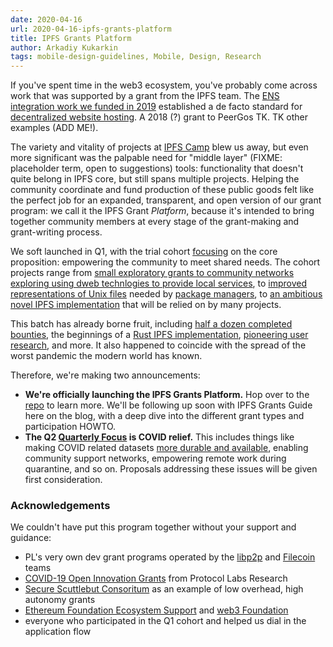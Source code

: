 ```yaml
---
date: 2020-04-16
url: 2020-04-16-ipfs-grants-platform
title: IPFS Grants Platform
author: Arkadiy Kukarkin
tags: mobile-design-guidelines, Mobile, Design, Research
---
```


If you've spent time in the web3 ecosystem, you've probably come across work that was supported by a grant from the IPFS team. The [ENS integration work we funded in 2019](https://medium.com/the-ethereum-name-service/ethdns-9d56298fa38a) established a de facto standard for [decentralized website hosting](https://app.ens.domains/name/ethereum.eth). A 2018 (?) grant to PeerGos TK.  TK other examples (ADD ME!).

The variety and vitality of projects at [IPFS Camp](https://blog.ipfs.io/2019-07-08-ipfs-camp-recap/) blew us away, but even more significant was the palpable need for "middle layer" (FIXME: placeholder term, open to suggestions) tools: functionality that doesn't quite belong in IPFS core, but still spans multiple projects. Helping the community coordinate and fund production of these public goods felt like the perfect job for an expanded, transparent, and open version of our grant program: we call it the IPFS Grant *Platform*, because it's intended to bring together community members at every stage of the grant-making and grant-writing process.

We soft launched in Q1, with the trial cohort [focusing](https://github.com/ipfs/devgrants/blob/master/FOCUS.md#q1-2020-hello-world) on the core proposition: empowering the community to meet shared needs. The cohort projects range from [small exploratory grants to community networks exploring using dweb technlogies to provide local services](https://github.com/ipfs/devgrants/issues/11), to [improved representations of Unix files](https://github.com/ipfs/go-ipfs/issues/6920) needed by [package managers](https://github.com/ipfs/package-managers), to [an ambitious novel IPFS implementation](https://github.com/ipfs/devgrants/tree/master/open-grants/ipfs-rust) that will be relied on by many projects.

This batch has already borne fruit, including [half a dozen completed bounties](https://github.com/ipfs/devgrants/projects/1), the beginnings of a [Rust IPFS implementation](https://github.com/ipfs-rust/rust-ipfs), [pioneering user research](https://blog.ipfs.io/2020-04-10-ipfs-mobile-design-research/), and more. It also happened to coincide with the spread of the worst pandemic the modern world has known.

Therefore, we're making two announcements:

* **We're officially launching the IPFS Grants Platform.** Hop over to the [repo](https://github.com/ipfs/devgrants) to learn more. We'll be following up soon with IPFS Grants Guide here on the blog, with a deep dive into the different grant types and participation HOWTO.
* **The Q2 [Quarterly Focus](https://github.com/ipfs/devgrants/blob/master/FOCUS.md) is COVID relief.** This includes things like making COVID related datasets [more durable and available](https://github.com/ipfs/ipfs-cluster/issues/1021), enabling community support networks, empowering remote work during quarantine, and so on. Proposals addressing these issues will be given first consideration.


### Acknowledgements
We couldn't have put this program together without your support and guidance: 

- PL's very own dev grant programs operated by the [libp2p](https://github.com/libp2p/devgrants) and [Filecoin](https://filecoin.io/grants/) teams
- [COVID-19 Open Innovation Grants](https://protocollabs.smapply.io/prog/covid-19_open_innovation_grants/) from Protocol Labs Research
- [Secure Scuttlebut Consoritum](https://github.com/ssbc/grants-process) as an example of low overhead, high autonomy grants
- [Ethereum Foundation Ecosystem Support](https://ecosystem.support/) and [web3 Foundation](https://web3.foundation/grants/)
- everyone who participated in the Q1 cohort and helped us dial in the application flow
